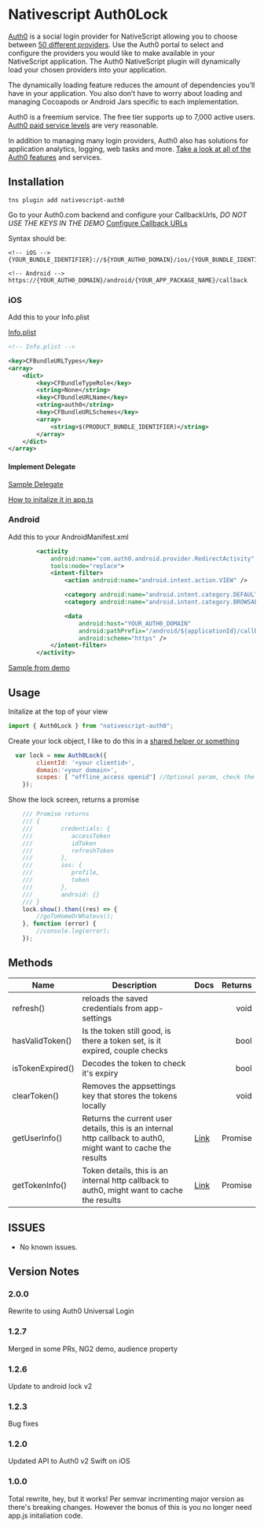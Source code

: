 # Nativescript Auth0Lock

[Auth0](https://auth0.com) is a social login provider for NativeScript allowing you to choose between [50 different providers](https://auth0.com/docs/identityproviders).  Use the Auth0 portal to select and configure the providers you would like to make available in your NativeScript application. The Auth0 NativeScript plugin will dynamically load your chosen providers into your application.

The dynamically loading feature reduces the amount of dependencies you’ll have in your application. You also don’t have to worry about loading and managing Cocoapods or Android Jars specific to each implementation.

Auth0 is a freemium service. The free tier supports up to 7,000 active users. [Auth0 paid service levels](https://auth0.com/pricing) are very reasonable.

In addition to managing many login providers, Auth0 also has solutions for application analytics, logging, web tasks and more. [Take a look at all of the Auth0 features](https://auth0.com/why-auth0) and services.


## Installation

``` terminal
tns plugin add nativescript-auth0
```

Go to your Auth0.com backend and configure your CallbackUrls, *DO NOT USE THE KEYS IN THE DEMO*
[Configure Callback URLs](https://auth0.com/docs/quickstart/native/ios-swift/00-getting-started#configure-callback-urls)

Syntax should be:
```
<!-- iOS -->
{YOUR_BUNDLE_IDENTIFIER}://${YOUR_AUTH0_DOMAIN}/ios/{YOUR_BUNDLE_IDENTIFIER}/callback

<!-- Android -->
https://{YOUR_AUTH0_DOMAIN}/android/{YOUR_APP_PACKAGE_NAME}/callback
```



### iOS

Add this to your Info.plist

[Info.plist](./demo/app/App_Resources/iOS/Info.plist#L46-L62)
``` xml
<!-- Info.plist -->

<key>CFBundleURLTypes</key>
<array>
    <dict>
        <key>CFBundleTypeRole</key>
        <string>None</string>
        <key>CFBundleURLName</key>
        <string>auth0</string>
        <key>CFBundleURLSchemes</key>
        <array>
            <string>$(PRODUCT_BUNDLE_IDENTIFIER)</string>
        </array>
    </dict>
</array>
```


#### Implement Delegate ####

[Sample Delegate](./demo/app/custom-app-delegate.ts)

[How to initalize it in app.ts](./demo/app/app.ts#L5-L17)



### Android

Add this to your AndroidManifest.xml

``` xml
        <activity
            android:name="com.auth0.android.provider.RedirectActivity"
            tools:node="replace">
            <intent-filter>
                <action android:name="android.intent.action.VIEW" />

                <category android:name="android.intent.category.DEFAULT" />
                <category android:name="android.intent.category.BROWSABLE" />

                <data
                    android:host="YOUR_AUTH0_DOMAIN"
                    android:pathPrefix="/android/${applicationId}/callback"
                    android:scheme="https" />
            </intent-filter>
        </activity>
```
[Sample from demo](./demo/app/App_Resources/Android/AndroidManifest.xml#L39-L63)

## Usage

Initalize at the top of your view

``` js
import { Auth0Lock } from "nativescript-auth0";
```

Create your lock object, I like to do this in a [shared helper or something](./demo/app/scripts/helpers.ts#L4)
``` js
  var lock = new Auth0Lock({
        clientId: '<your clientid>',
        domain:'<your domain>',
        scopes: [ "offline_access openid"] //Optional param, check the auth0 docs
    });
```

Show the lock screen, returns a promise
```js
    /// Promise returns
    /// {
    ///        credentials: {
    ///           accessToken
    ///           idToken
    ///           refreshToken
    ///        },
    ///        ios: {
    ///           profile,
    ///           token
    ///        },
    ///        android: {}
    /// }
    lock.show().then((res) => {
        //goToHomeOrWhatevs(); 
    }, function (error) {
        //console.log(error);
    });
```

## Methods
| Name             | Description                                                                                                   | Docs                                                             | Returns |
|------------------|---------------------------------------------------------------------------------------------------------------|------------------------------------------------------------------|--------:|
| refresh()        | reloads the saved credentials from app-settings                                                               |                                                                  |    void |
| hasValidToken()  | Is the token still good, is there a token set, is it expired, couple checks                                   |                                                                  |    bool |
| isTokenExpired() | Decodes the token to check it's expiry                                                                        |                                                                  |    bool |
| clearToken()     | Removes the appsettings key that stores the tokens locally                                                    |                                                                  |    void |
| getUserInfo()    | Returns the current user details, this is an internal http callback to auth0, might want to cache the results | [Link](https://auth0.com/docs/api/authentication#get-user-info)  | Promise |
| getTokenInfo()   | Token details, this is an internal http callback to auth0, might want to cache the results                    | [Link](https://auth0.com/docs/api/authentication#get-token-info) | Promise |


## ISSUES
- No known issues.


## Version Notes
### 2.0.0

Rewrite to using Auth0 Universal Login

### 1.2.7

Merged in some PRs, NG2 demo, audience property

### 1.2.6

Update to android lock v2

### 1.2.3

Bug fixes

### 1.2.0

Updated API to Auth0 v2 Swift on iOS

### 1.0.0

Total rewrite, hey, but it works!  Per semvar incrimenting major version as there's breaking changes.  However the bonus of this is you no longer need app.js initaliation code.
